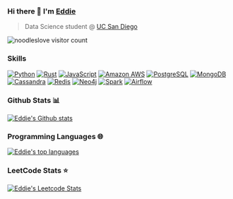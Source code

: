 ### Hi there 👋 I'm [Eddie](https://edwinho.online/)
> Data Science student @ [UC San Diego](https://ucsd.edu/)

<img src="https://komarev.com/ghpvc/?username=noodleslove" alt="noodleslove visitor count" />

<!--
**noodleslove/noodleslove** is a ✨ _special_ ✨ repository because its `README.md` (this file) appears on your GitHub profile.

Here are some ideas to get you started:

- 🔭 I’m currently working on ...
- 🌱 I’m currently learning ...
- 👯 I’m looking to collaborate on ...
- 🤔 I’m looking for help with ...
- 💬 Ask me about ...
- 📫 How to reach me: ...
- 😄 Pronouns: ...
- ⚡ Fun fact: ...
-->

### Skills

[![Python](https://img.shields.io/badge/Python-3776AB?style=for-the-badge&logo=python&logoColor=white)](python_url)
[![Rust](https://img.shields.io/badge/Rust-000000?style=for-the-badge&logo=rust&logoColor=white)](rust_url)
[![JavaScript](https://img.shields.io/badge/JavaScript-F7DF1E?style=for-the-badge&logo=javascript&logoColor=black)](javascript_url)
[![Amazon AWS](https://img.shields.io/badge/Amazon_AWS-232F3E?style=for-the-badge&logo=amazon-aws&logoColor=white)](aws_url)
[![PostgreSQL](https://img.shields.io/badge/PostgreSQL-316192?style=for-the-badge&logo=postgresql&logoColor=white)](postgresql_url)
[![MongoDB](https://img.shields.io/badge/MongoDB-4EA94B?style=for-the-badge&logo=mongodb&logoColor=white)](mongodb_url)
[![Cassandra](https://img.shields.io/badge/Cassandra-1287B1?style=for-the-badge&logo=apache%20cassandra&logoColor=white)](cassandra_url)
[![Redis](https://img.shields.io/badge/redis-%23DD0031.svg?&style=for-the-badge&logo=redis&logoColor=white)](redis_url)
[![Neo4j](https://img.shields.io/badge/Neo4j-018bff?style=for-the-badge&logo=neo4j&logoColor=white)](neo4j_url)
[![Spark](https://img.shields.io/badge/Spark%20AR-FF5C83?style=for-the-badge&logo=Spark&logoColor=white)](spark_url)
[![Airflow](https://img.shields.io/badge/Airflow-017CEE?style=for-the-badge&logo=Apache%20Airflow&logoColor=white)](airflow_url)

### Github Stats 📊

[![Eddie's Github stats](https://github-readme-stats.vercel.app/api?username=noodleslove&count_private=true)](https://github.com/noodleslove)

### Programming Languages 🌐

[![Eddie's top languages](https://github-readme-stats.vercel.app/api/top-langs?username=noodleslove&langs_count=6&layout=compact)](https://github.com/noodleslove)

### LeetCode Stats ⭐️

[![Eddie's Leetcode Stats](https://leetcard.jacoblin.cool/noodleslove)](https://leetcode.com/noodleslove)


[python_url]: https://www.python.org/
[rust_url]: https://www.rust-lang.org/
[javascript_url]: https://nodejs.org/en
[aws_url]: https://aws.amazon.com/
[postgresql_url]: https://www.postgresql.org/
[mongodb_url]: https://www.mongodb.com/
[cassandra_url]: https://cassandra.apache.org/_/index.html
[redis_url]: https://redis.io/
[neo4j_url]: https://neo4j.com/
[spark_url]: https://spark.apache.org/
[airflow_url]: https://airflow.apache.org/
